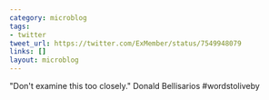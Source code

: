 ```yaml
---
category: microblog
tags:
- twitter
tweet_url: https://twitter.com/ExMember/status/7549948079
links: []
layout: microblog
---
```

"Don't examine this too closely." Donald Bellisarios #wordstoliveby
